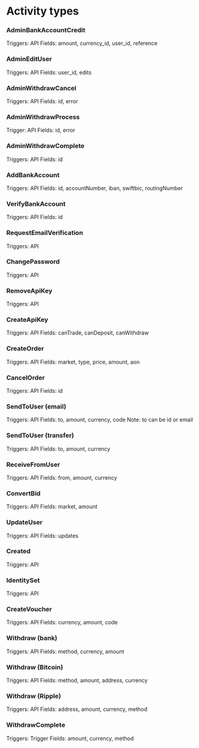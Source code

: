 Activity types
===

### AdminBankAccountCredit

Triggers: API
Fields: amount, currency_id, user_id, reference

### AdminEditUser

Triggers: API
Fields: user_id, edits

### AdminWithdrawCancel

Triggers: API
Fields: id, error

### AdminWithdrawProcess

Trigger: API
Fields: id, error

### AdminWithdrawComplete

Triggers: API
Fields: id

### AddBankAccount

Triggers: API
Fields: id, accountNumber, iban, swiftbic, routingNumber

### VerifyBankAccount

Triggers: API
Fields: id

### RequestEmailVerification

Triggers: API

### ChangePassword

Triggers: API

### RemoveApiKey

Triggers: API

### CreateApiKey

Triggers: API
Fields: canTrade, canDeposit, canWithdraw

### CreateOrder

Triggers: API
Fields: market, type, price, amount, aon

### CancelOrder

Triggers: API
Fields: id

### SendToUser (email)

Triggers: API
Fields: to, amount, currency, code
Note: to can be id or email

### SendToUser (transfer)

Triggers: API
Fields: to, amount, currency

### ReceiveFromUser

Triggers: API
Fields: from, amount, currency

### ConvertBid

Triggers: API
Fields: market, amount

### UpdateUser

Triggers: API
Fields: updates

### Created

Triggers: API

### IdentitySet

Triggers: API

### CreateVoucher

Triggers: API
Fields: currency, amount, code

### Withdraw (bank)

Triggers: API
Fields: method, currency, amount

### Withdraw (Bitcoin)

Triggers: API
Fields: method, amount, address, currency

### Withdraw (Ripple)

Triggers: API
Fields: address, amount, currency, method

### WithdrawComplete

Triggers: Trigger
Fields: amount, currency, method

